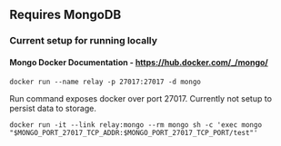 ## Requires MongoDB

### Current setup for running locally
#### Mongo Docker Documentation - https://hub.docker.com/_/mongo/

```
docker run --name relay -p 27017:27017 -d mongo
```

Run command exposes docker over port 27017. Currently not setup to persist data to storage.

```
docker run -it --link relay:mongo --rm mongo sh -c 'exec mongo "$MONGO_PORT_27017_TCP_ADDR:$MONGO_PORT_27017_TCP_PORT/test"'
```